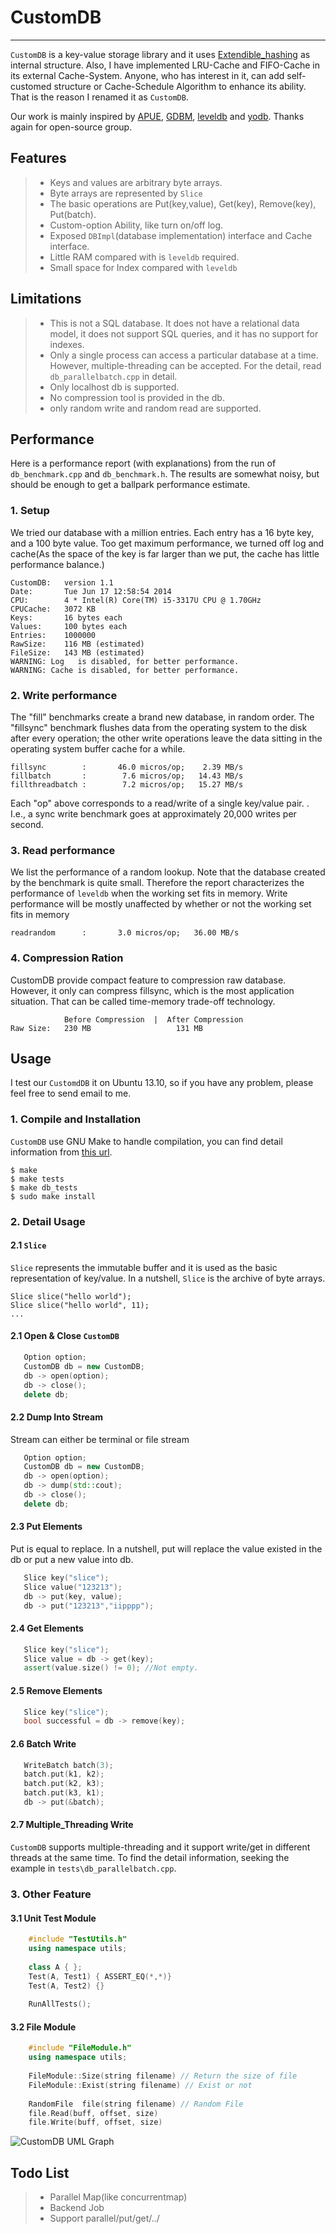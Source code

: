 # CustomDB

------

`CustomDB` is a key-value storage library and it uses [Extendible_hashing](http://en.wikipedia.org/wiki/Extendible_hashing) as internal structure. Also, I have implemented LRU-Cache and FIFO-Cache in its external Cache-System. Anyone, who has interest in it, can add self-customed structure or Cache-Schedule Algorithm to enhance its ability. That is the reason I renamed it as `CustomDB`.

Our work is mainly inspired by [APUE](www.apuebook.com), [GDBM](www.gnu.org/s/gdbm/), [leveldb](https://code.google.com/p/leveldb/) and [yodb](https://github.com/kedebug/yodb). Thanks again for open-source group.

## Features

> * Keys and values are arbitrary byte arrays.
> * Byte arrays are represented by `Slice`
> * The basic operations are Put(key,value), Get(key), Remove(key), Put(batch).
> * Custom-option Ability, like turn on/off log. 
> * Exposed `DBImpl`(database implementation) interface and Cache interface.
> * Little RAM compared with is `leveldb` required.
> * Small space for Index compared with `leveldb`

## Limitations

> * This is not a SQL database. It does not have a relational data model, it does not support SQL queries, and it has no support for indexes.
> * Only a single process can access a particular database at a time. However, multiple-threading can be accepted. For the detail, read `db_parallelbatch.cpp` in detail.
> * Only localhost db is supported.
> * No compression tool is provided in the db. 
> * only random write and random read are supported.

## Performance
Here is a performance report (with explanations) from the run of `db_benchmark.cpp` and `db_benchmark.h`. The results are somewhat noisy, but should be enough to get a ballpark performance estimate.

### 1. Setup
We tried our database with a million entries. Each entry has a 16 byte key, and a 100 byte value. Too get maximum performance, we turned off log and cache(As the space of the key is far larger than we put, the cache has little performance balance.)

```
CustomDB:   version 1.1
Date:       Tue Jun 17 12:58:54 2014
CPU:        4 * Intel(R) Core(TM) i5-3317U CPU @ 1.70GHz
CPUCache:   3072 KB
Keys:       16 bytes each
Values:     100 bytes each
Entries:    1000000
RawSize:    116 MB (estimated)
FileSize:   143 MB (estimated)
WARNING: Log   is disabled, for better performance.
WARNING: Cache is disabled, for better performance.
```

### 2. Write performance
The "fill" benchmarks create a brand new database, in random order. The "fillsync" benchmark flushes data from the operating system to the disk after every operation; the other write operations leave the data sitting in the operating system buffer cache for a while.

```
fillsync        :       46.0 micros/op;    2.39 MB/s     
fillbatch       :        7.6 micros/op;   14.43 MB/s 
fillthreadbatch :        7.2 micros/op;   15.27 MB/s
```
Each "op" above corresponds to a read/write of a single key/value pair. . I.e., a sync write benchmark goes at approximately 20,000 writes per second.

### 3. Read performance
We list the performance of a random lookup. Note that the database created by the benchmark is quite small. Therefore the report characterizes the performance of `leveldb` when the working set fits in memory. Write performance will be mostly unaffected by whether or not the working set fits in memory
```
readrandom      :       3.0 micros/op;   36.00 MB/s  
```

### 4. Compression Ration
CustomDB provide compact feature to compression raw database. However, it only can compress fillsync, which is the most application situation. That can be called time-memory trade-off technology.
```
            Before Compression  |  After Compression
Raw Size:   230 MB                   131 MB
```

## Usage
I test our `CustomdDB` it on Ubuntu 13.10, so if you have any problem, please feel free to send email to me.

### 1. Compile and Installation
`CustomDB` use GNU Make to handle compilation, you can find detail information from [this url](www.gnu.com/Make/).
```
$ make
$ make tests
$ make db_tests
$ sudo make install
```

### 2. Detail Usage

#### 2.1 `Slice`
`Slice` represents the immutable buffer and it is used as the basic representation of key/value. In a nutshell, `Slice` is the archive of byte arrays.

```
Slice slice("hello world");
Slice slice("hello world", 11);
...
```

#### 2.1 Open & Close `CustomDB`

```c++
   Option option;
   CustomDB db = new CustomDB;
   db -> open(option);  
   db -> close();
   delete db;
```

#### 2.2 Dump Into Stream
Stream can either be terminal or file stream

```c++
   Option option;
   CustomDB db = new CustomDB;
   db -> open(option);  
   db -> dump(std::cout);
   db -> close();
   delete db;
```
#### 2.3 Put Elements
Put is equal to replace. In a nutshell, put will replace the value existed in the db or put a new value into db.

```c++
   Slice key("slice"); 
   Slice value("123213");
   db -> put(key, value); 
   db -> put("123213","iipppp");
```

#### 2.4 Get Elements

```c++
   Slice key("slice"); 
   Slice value = db -> get(key); 
   assert(value.size() != 0); //Not empty.
```

#### 2.5 Remove Elements

```c++
   Slice key("slice");
   bool successful = db -> remove(key);
```

#### 2.6 Batch Write

```c++
   WriteBatch batch(3);
   batch.put(k1, k2);
   batch.put(k2, k3);
   batch.put(k3, k1);
   db -> put(&batch);
```

#### 2.7 Multiple_Threading Write
`CustomDB` supports multiple-threading and it support write/get in different threads at the same time. To find the detail information, seeking the example in `tests\db_parallelbatch.cpp`.

### 3. Other Feature
#### 3.1 Unit Test Module

```c++
    #include "TestUtils.h"
    using namespace utils;
    
    class A { };
    Test(A, Test1) { ASSERT_EQ(*,*)}
    Test(A, Test2) {}
    
    RunAllTests();
```

#### 3.2 File Module

```c++
    #include "FileModule.h"
    using namespace utils;
    
    FileModule::Size(string filename) // Return the size of file
    FileModule::Exist(string filename) // Exist or not
    
    RandomFile  file(string filename) // Random File
    file.Read(buff, offset, size)
    file.Write(buff, offset, size)
```

![CustomDB UML Graph](https://raw.githubusercontent.com/mathewes/blog-dot-file/master/CustomDB.png)

## Todo List
> * Parallel Map(like concurrentmap)
> * Backend Job
> * Support parallel/put/get/../